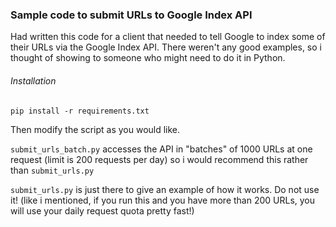### Sample code to submit URLs to Google Index API

Had written this code for a client that needed to tell Google to index some of their URLs via the Google Index API.
There weren't any good examples, so i thought of showing to someone who might need to do it in Python.

###### Installation
```
pip install -r requirements.txt
```

Then modify the script as you would like.

`submit_urls_batch.py` accesses the API in "batches" of 1000 URLs at one request (limit is 200 requests per day) so i would recommend this rather than `submit_urls.py`

`submit_urls.py` is just there to give an example of how it works. Do not use it! (like i mentioned, if you run this and you have more than 200 URLs, you will use your daily request quota pretty fast!)
